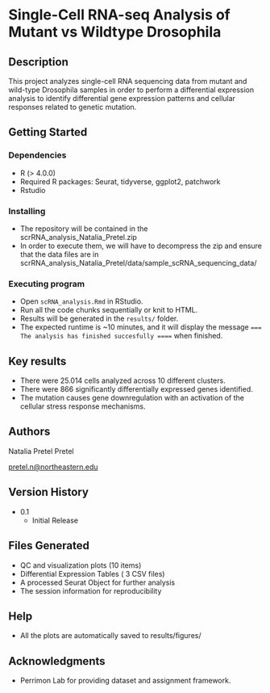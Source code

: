 
# Single-Cell RNA-seq Analysis of Mutant vs Wildtype Drosophila

## Description

This project analyzes single-cell RNA sequencing data from mutant and wild-type Drosophila samples in order to perform a differential expression analysis to identify differential gene expression patterns and cellular responses related to genetic mutation. 

## Getting Started

### Dependencies

* R (> 4.0.0)
* Required R packages: Seurat, tidyverse, ggplot2, patchwork
* Rstudio

### Installing

* The repository will be contained in the scrRNA_analysis_Natalia_Pretel.zip
* In order to execute them, we will have to decompress the zip and ensure that the data files are in scrRNA_analysis_Natalia_Pretel/data/sample_scRNA_sequencing_data/

### Executing program

* Open `scRNA_analysis.Rmd` in RStudio.
* Run all the code chunks sequentially or knit to HTML.
* Results will be generated in the `results/` folder.
* The expected runtime is ~10 minutes, and it will display the message `=== The analysis has finished succesfully ====` when finished. 

## Key results

* There were 25.014 cells analyzed across 10 different clusters.
* There were 866 significantly differentially expressed genes identified.
* The mutation causes gene downregulation with an activation of the cellular stress response mechanisms.  


## Authors

Natalia Pretel Pretel

pretel.n@northeastern.edu

## Version History

* 0.1
    * Initial Release

## Files Generated

* QC and visualization plots (10 items)
* Differential Expression Tables ( 3 CSV files)
* A processed Seurat Object for further analysis
* The session information for reproducibility

## Help

* All the plots are automatically saved to results/figures/


## Acknowledgments

* Perrimon Lab for providing dataset and assignment framework. 
